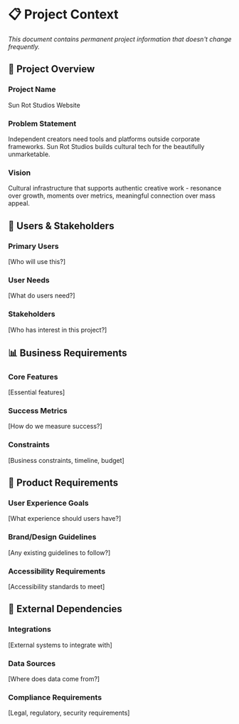 # 📋 Project Context

_This document contains permanent project information that doesn't change frequently._

## 🎯 Project Overview

### Project Name

Sun Rot Studios Website

### Problem Statement

Independent creators need tools and platforms outside corporate frameworks. Sun Rot Studios builds cultural tech for the beautifully unmarketable.

### Vision

Cultural infrastructure that supports authentic creative work - resonance over growth, moments over metrics, meaningful connection over mass appeal.

## 👥 Users & Stakeholders

### Primary Users

[Who will use this?]

### User Needs

[What do users need?]

### Stakeholders

[Who has interest in this project?]

## 📊 Business Requirements

### Core Features

[Essential features]

### Success Metrics

[How do we measure success?]

### Constraints

[Business constraints, timeline, budget]

## 🎨 Product Requirements

### User Experience Goals

[What experience should users have?]

### Brand/Design Guidelines

[Any existing guidelines to follow?]

### Accessibility Requirements

[Accessibility standards to meet]

## 🔗 External Dependencies

### Integrations

[External systems to integrate with]

### Data Sources

[Where does data come from?]

### Compliance Requirements

[Legal, regulatory, security requirements]

